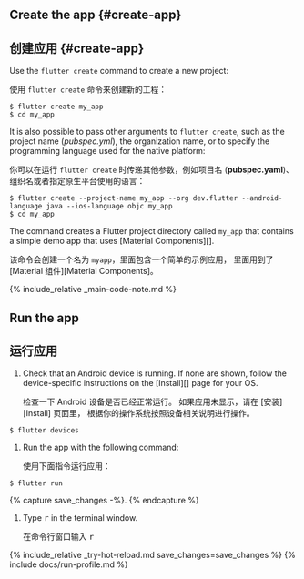 <div class="tab-pane" id="terminal" role="tabpanel" aria-labelledby="terminal-tab" markdown="1">

## Create the app {#create-app}

## 创建应用 {#create-app}

Use the `flutter create` command to create a new project:

使用 `flutter create` 命令来创建新的工程：

```terminal
$ flutter create my_app
$ cd my_app
```

It is also possible to pass other arguments to `flutter create`,
such as the project name (*pubspec.yml*), the organization name,
or to specify the programming language used for the native platform:

你可以在运行 `flutter create` 时传递其他参数，例如项目名 (**pubspec.yaml**)、
组织名或者指定原生平台使用的语言：

```terminal
$ flutter create --project-name my_app --org dev.flutter --android-language java --ios-language objc my_app
$ cd my_app
```

The command creates a Flutter project directory called `my_app` that
contains a simple demo app that uses [Material Components][].

该命令会创建一个名为 `myapp`，里面包含一个简单的示例应用，
里面用到了 [Material 组件][Material Components]。

{% include_relative _main-code-note.md %}

## Run the app

## 运行应用

 1. Check that an Android device is running.
   If none are shown, follow the device-specific instructions
   on the [Install][] page for your OS.

    检查一下 Android 设备是否已经正常运行。
    如果应用未显示，请在 [安装][Install] 页面里，
    根据你的操作系统按照设备相关说明进行操作。

   ```terminal
   $ flutter devices
   ```

 1. Run the app with the following command:

    使用下面指令运行应用：

   ```terminal
   $ flutter run
   ```

{% capture save_changes -%}.
{% endcapture %}

 1. Type <kbd>r</kbd> in the terminal window.

    在命令行窗口输入 <kbd>r</kbd>

{% include_relative _try-hot-reload.md save_changes=save_changes %}
{% include docs/run-profile.md %}

[trusted your computer]: {{site.url}}/get-started/install/macos#trust

</div>

